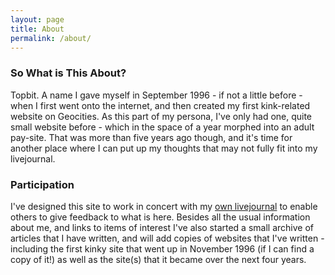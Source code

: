 ```yaml
---
layout: page
title: About
permalink: /about/
---
```


<h3>So What is This About?</h3>
<p>Topbit.  A name I gave myself in September 1996 - if not a little before - when I first went onto the internet, and then created my first kink-related website on Geocities. As this part of my persona, I've only had one, quite small website before - which in the space of a year morphed into an adult pay-site. That was more than five years ago though, and it's time for another place where I can put up my thoughts that may not fully fit into my livejournal. </p>

<h3>Participation</h3>
<p>I've designed this site to work in concert with my <a href="http://livejournal.com/users/topbit/">own livejournal</a> to enable others to give feedback to what is here.  Besides all the usual information about me, and links to items of interest I've also started a small archive of articles that I have written, and will add copies of websites that I've written - including the first kinky site that went up in November 1996 (if I can find a copy of it!) as well as the site(s) that it became over the next four years.</p>

